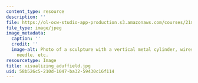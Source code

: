 ```yaml
---
content_type: resource
description: ''
file: https://ol-ocw-studio-app-production.s3.amazonaws.com/courses/21m-065-introduction-to-musical-composition-spring-2014/58b526c5210d1047ba3259430c16f114_visualizing_aduffield.jpg
file_type: image/jpeg
image_metadata:
  caption: ''
  credit: ''
  image-alt: Photo of a sculpture with a vertical metal cylinder, wires, knitting
    needle, etc.
resourcetype: Image
title: visualizing_aduffield.jpg
uid: 58b526c5-210d-1047-ba32-59430c16f114
---
```

